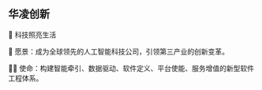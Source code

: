 ## 华凌创新 

👋 科技照亮生活

🌈 愿景：成为全球领先的人工智能科技公司，引领第三产业的创新变革。 

🙋‍♀️ 使命：构建智能牵引、数据驱动、软件定义、平台使能、服务增值的新型软件工程体系。
